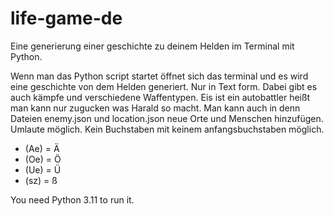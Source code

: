 # life-game-de
Eine generierung einer geschichte zu deinem Helden im Terminal mit Python. 

Wenn man das Python script startet öffnet sich das terminal und es wird eine geschichte von dem Helden generiert. Nur in Text form. Dabei gibt es auch kämpfe und verschiedene Waffentypen. Eis ist ein autobattler heißt man kann nur zugucken was Harald so macht.
Man kann auch in denn Dateien enemy.json und location.json neue Orte und Menschen hinzufügen. 
Umlaute möglich. Kein Buchstaben mit keinem anfangsbuchstaben möglich.
- (Ae) = Ä
- (Oe) = Ö
- (Ue) = Ü
- (sz) = ß


You need Python 3.11 to run it.
